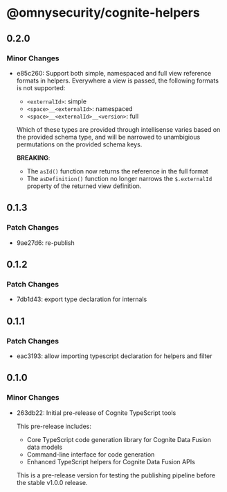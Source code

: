 # @omnysecurity/cognite-helpers

## 0.2.0

### Minor Changes

- e85c260: Support both simple, namespaced and full view reference formats in helpers.
  Everywhere a view is passed, the following formats is not supported:
  - `<externalId>`: simple
  - `<space>__<externalId>`: namespaced
  - `<space>__<externalId>__<version>`: full

  Which of these types are provided through intellisense varies based on the provided schema type, and will be narrowed to unambigious permutations on the provided schema keys.

  **BREAKING**:
  - The `asId()` function now returns the reference in the full format
  - The `asDefinition()` function no longer narrows the `$.externalId` property of the returned view definition.

## 0.1.3

### Patch Changes

- 9ae27d6: re-publish

## 0.1.2

### Patch Changes

- 7db1d43: export type declaration for internals

## 0.1.1

### Patch Changes

- eac3193: allow importing typescript declaration for helpers and filter

## 0.1.0

### Minor Changes

- 263db22: Initial pre-release of Cognite TypeScript tools

  This pre-release includes:
  - Core TypeScript code generation library for Cognite Data Fusion data models
  - Command-line interface for code generation
  - Enhanced TypeScript helpers for Cognite Data Fusion APIs

  This is a pre-release version for testing the publishing pipeline before the stable v1.0.0 release.
